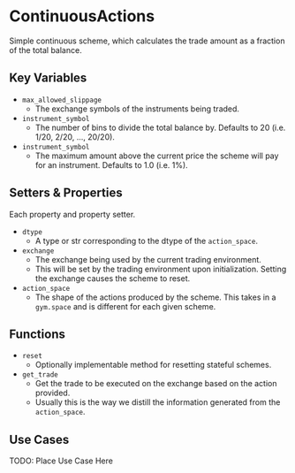 # ContinuousActions

Simple continuous scheme, which calculates the trade amount as a fraction of the total balance.

## Key Variables

- `max_allowed_slippage`
  - The exchange symbols of the instruments being traded.
- `instrument_symbol`
  - The number of bins to divide the total balance by. Defaults to 20 (i.e. 1/20, 2/20, ..., 20/20).
- `instrument_symbol`
  - The maximum amount above the current price the scheme will pay for an instrument. Defaults to 1.0 (i.e. 1%).

## Setters & Properties

Each property and property setter.

- `dtype`
  - A type or str corresponding to the dtype of the `action_space`.
- `exchange`
  - The exchange being used by the current trading environment.
  - This will be set by the trading environment upon initialization. Setting the exchange causes the scheme to reset.
- `action_space`
  - The shape of the actions produced by the scheme. This takes in a `gym.space` and is different for each given scheme.

## Functions

- `reset`
  - Optionally implementable method for resetting stateful schemes.
- `get_trade`
  - Get the trade to be executed on the exchange based on the action provided.
  - Usually this is the way we distill the information generated from the `action_space`.

## Use Cases

TODO: Place Use Case Here

